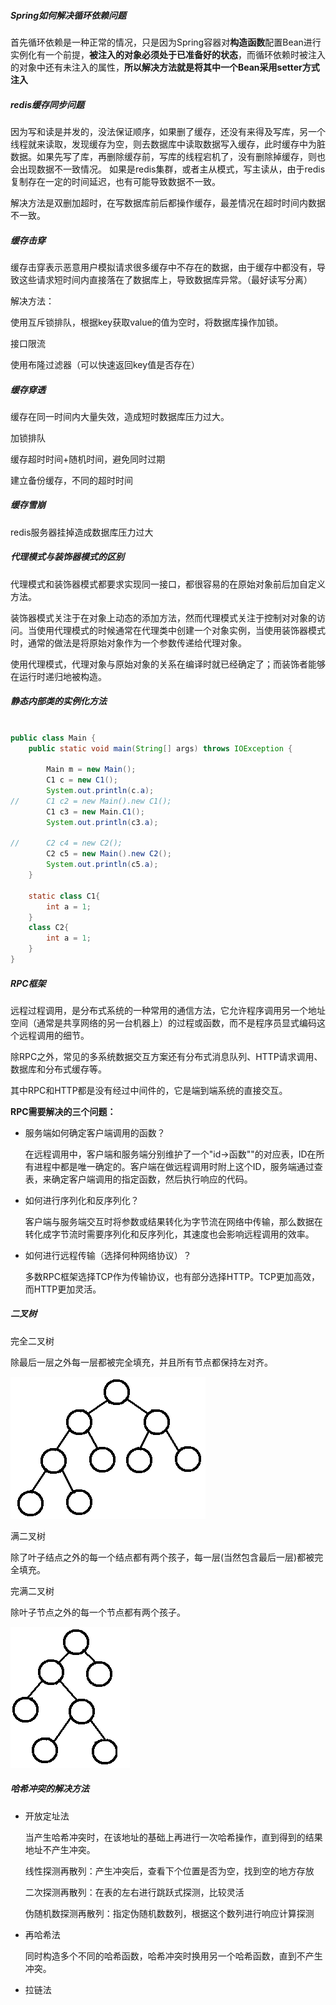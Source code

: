 ##### Spring如何解决循环依赖问题

首先循环依赖是一种正常的情况，只是因为Spring容器对**构造函数**配置Bean进行实例化有一个前提，**被注入的对象必须处于已准备好的状态**，而循环依赖时被注入的对象中还有未注入的属性，**所以解决方法就是将其中一个Bean采用setter方式注入**

##### redis缓存同步问题

因为写和读是并发的，没法保证顺序，如果删了缓存，还没有来得及写库，另一个线程就来读取，发现缓存为空，则去数据库中读取数据写入缓存，此时缓存中为脏数据。如果先写了库，再删除缓存前，写库的线程宕机了，没有删除掉缓存，则也会出现数据不一致情况。 如果是redis集群，或者主从模式，写主读从，由于redis复制存在一定的时间延迟，也有可能导致数据不一致。

解决方法是双删加超时，在写数据库前后都操作缓存，最差情况在超时时间内数据不一致。

##### 缓存击穿

缓存击穿表示恶意用户模拟请求很多缓存中不存在的数据，由于缓存中都没有，导致这些请求短时间内直接落在了数据库上，导致数据库异常。（最好读写分离）

解决方法：

使用互斥锁排队，根据key获取value的值为空时，将数据库操作加锁。

接口限流

使用布隆过滤器（可以快速返回key值是否存在）

##### 缓存穿透

缓存在同一时间内大量失效，造成短时数据库压力过大。

加锁排队

缓存超时时间+随机时间，避免同时过期

建立备份缓存，不同的超时时间

##### 缓存雪崩

redis服务器挂掉造成数据库压力过大

##### 代理模式与装饰器模式的区别

代理模式和装饰器模式都要求实现同一接口，都很容易的在原始对象前后加自定义方法。

装饰器模式关注于在对象上动态的添加方法，然而代理模式关注于控制对对象的访问。当使用代理模式的时候通常在代理类中创建一个对象实例，当使用装饰器模式时，通常的做法是将原始对象作为一个参数传递给代理对象。

使用代理模式，代理对象与原始对象的关系在编译时就已经确定了；而装饰者能够在运行时递归地被构造。

##### 静态内部类的实例化方法

```java

public class Main {
	public static void main(String[] args) throws IOException {
		
		Main m = new Main();
		C1 c = new C1();
		System.out.println(c.a);
//		C1 c2 = new Main().new C1();
		C1 c3 = new Main.C1();
		System.out.println(c3.a);
		
//		C2 c4 = new C2();
		C2 c5 = new Main().new C2();
		System.out.println(c5.a);
	}
	
	static class C1{
		int a = 1;
	}
	class C2{
		int a = 1;
	}
}
```

##### RPC框架

远程过程调用，是分布式系统的一种常用的通信方法，它允许程序调用另一个地址空间（通常是共享网络的另一台机器上）的过程或函数，而不是程序员显式编码这个远程调用的细节。

除RPC之外，常见的多系统数据交互方案还有分布式消息队列、HTTP请求调用、数据库和分布式缓存等。

其中RPC和HTTP都是没有经过中间件的，它是端到端系统的直接交互。

**RPC需要解决的三个问题：**

- 服务端如何确定客户端调用的函数？

  在远程调用中，客户端和服务端分别维护了一个"id->函数""的对应表，ID在所有进程中都是唯一确定的。客户端在做远程调用时附上这个ID，服务端通过查表，来确定客户端调用的指定函数，然后执行响应的代码。

- 如何进行序列化和反序列化？

  客户端与服务端交互时将参数或结果转化为字节流在网络中传输，那么数据在转化成字节流时需要序列化和反序列化，其速度也会影响远程调用的效率。

- 如何进行远程传输（选择何种网络协议）？

  多数RPC框架选择TCP作为传输协议，也有部分选择HTTP。TCP更加高效，而HTTP更加灵活。

##### 二叉树

完全二叉树

除最后一层之外每一层都被完全填充，并且所有节点都保持左对齐。

![](img\1625739a03779fa3.jpg)

满二叉树

除了叶子结点之外的每一个结点都有两个孩子，每一层(当然包含最后一层)都被完全填充。

完满二叉树

除叶子节点之外的每一个节点都有两个孩子。

![](img\1625739a039716c0.jpg)

##### 哈希冲突的解决方法

- 开放定址法

  当产生哈希冲突时，在该地址的基础上再进行一次哈希操作，直到得到的结果地址不产生冲突。

  线性探测再散列：产生冲突后，查看下个位置是否为空，找到空的地方存放

  二次探测再散列：在表的左右进行跳跃式探测，比较灵活

  伪随机数探测再散列：指定伪随机数数列，根据这个数列进行响应计算探测

- 再哈希法

  同时构造多个不同的哈希函数，哈希冲突时换用另一个哈希函数，直到不产生冲突。

- 拉链法

